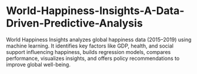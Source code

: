# World-Happiness-Insights-A-Data-Driven-Predictive-Analysis
World Happiness Insights analyzes global happiness data (2015–2019) using machine learning. It identifies key factors like GDP, health, and social support influencing happiness, builds regression models, compares performance, visualizes insights, and offers policy recommendations to improve global well-being.
